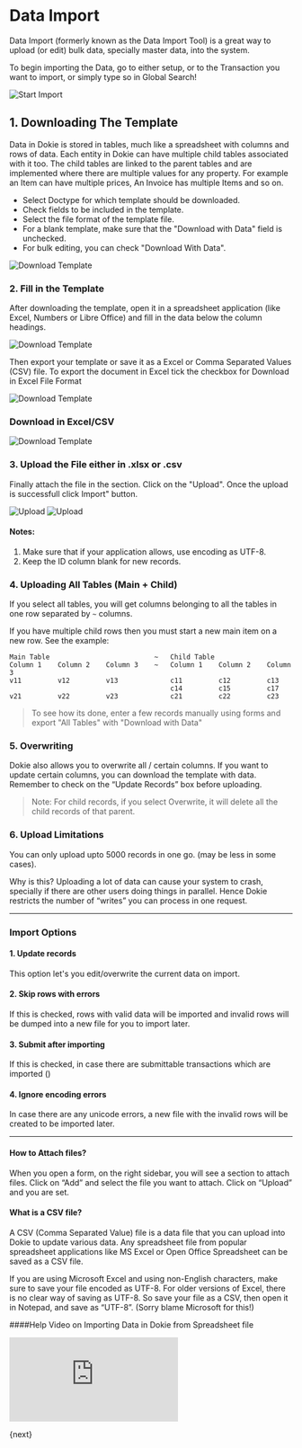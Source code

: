 <!--add breadcrumbs-->

# Data Import

Data Import (formerly known as the Data Import Tool) is a great way to upload (or edit) bulk data, specially master data, into the system.

To begin importing the Data, go to either setup, or to the Transaction you want to import, or simply type so in Global Search!

<img alt="Start Import" class="screenshot" src="../assets/data-import/data-import-1-new.png">

## 1\. Downloading The Template

Data in Dokie is stored in tables, much like a spreadsheet with columns and
rows of data. Each entity in Dokie can have multiple child tables associated
with it too. The child tables are linked to the parent tables and are
implemented where there are multiple values for any property. For example an
Item can have multiple prices, An Invoice has multiple Items and so on.

  * Select Doctype for which template should be downloaded.
  * Check fields to be included in the template.
  * Select the file format of the template file.
  * For a blank template, make sure that the "Download with Data" field is unchecked.
  * For bulk editing, you can check "Download With Data".
  
<img alt="Download Template" class="screenshot" src="../assets/data-import/data-import-steps.gif">

### 2\. Fill in the Template

After downloading the template, open it in a spreadsheet application (like Excel, Numbers or Libre Office) and fill in the data below the column headings.

<img alt="Download Template" class="screenshot" src="../assets/data-import/import-file.png">

Then export your template or save it as a Excel or Comma Separated Values (CSV)
file. To export the document in Excel tick the checkbox for Download in Excel File Format 

<img alt="Download Template" class="screenshot" src="../assets/data-import/import-csv.png">

### Download in Excel/CSV

<img alt="Download Template" class="screenshot" src="../assets/data-import/data-import-steps.gif">

### 3\. Upload the File either in .xlsx or .csv 

Finally attach the  file in the section. Click on the "Upload". Once the upload is successfull click Import"
button.

<img alt="Upload" class="screenshot" src="../assets/data-import/data-import-3-new.png">


<img alt="Upload" class="screenshot" src="../assets/data-import/data-import-4-new.png">

#### Notes:

1. Make sure that if your application allows, use encoding as UTF-8.
1. Keep the ID column blank for new records.

### 4. Uploading All Tables (Main + Child)

If you select all tables, you will get columns belonging to all the tables in
one row separated by `~` columns.

If you have multiple child rows then you must start a new main item on a new
row. See the example:


    Main Table                          ~   Child Table
    Column 1    Column 2    Column 3    ~   Column 1    Column 2    Column 3
    v11         v12         v13             c11         c12         c13
                                            c14         c15         c17
    v21         v22         v23             c21         c22         c23

> To see how its done, enter a few records manually using forms and export
"All Tables" with "Download with Data"

### 5. Overwriting

Dokie also allows you to overwrite all / certain columns. If you want to
update certain columns, you can download the template with data. Remember to
check on the “Update Records” box before uploading.

> Note: For child records, if you select Overwrite, it will delete all the
child records of that parent.

### 6. Upload Limitations

You can only upload upto 5000 records in one go. (may be less in some cases).

Why is this? Uploading a lot of data can cause your system to crash, specially
if there are other users doing things in parallel. Hence Dokie restricts the
number of “writes” you can process in one request.

***

### Import Options

#### 1. Update records

This option let's you edit/overwrite the current data on import.

#### 2. Skip rows with errors

If this is checked, rows with valid data will be imported and invalid rows will be dumped into a new file for you to import later.

#### 3. Submit after importing

If this is checked, in case there are submittable transactions which are imported ()

#### 4. Ignore encoding errors

In case there are any unicode errors, a new file with the invalid rows will be created to be imported later.

***

#### How to Attach files?

When you open a form, on the right sidebar, you will see a section to attach
files. Click on “Add” and select the file you want to attach. Click on
“Upload” and you are set.

#### What is a CSV file?

A CSV (Comma Separated Value) file is a data file that you can upload into
Dokie to update various data. Any spreadsheet file from popular spreadsheet
applications like MS Excel or Open Office Spreadsheet can be saved as a CSV
file.

If you are using Microsoft Excel and using non-English characters, make sure
to save your file encoded as UTF-8. For older versions of Excel, there is no
clear way of saving as UTF-8. So save your file as a CSV, then open it in
Notepad, and save as “UTF-8”. (Sorry blame Microsoft for this!)

####Help Video on Importing Data in Dokie from Spreadsheet file


<div class="embed-container">
    <iframe src="https://www.youtube.com/embed/Ta2Xx3QoK3E" frameborder="0" allowfullscreen></iframe>
</div>

{next}
